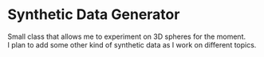 # Synthetic Data Generator

Small class that allows me to experiment on 3D spheres for the moment.  
I plan to add some other kind of synthetic data as I work on different topics.
